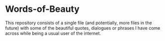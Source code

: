 # Words-of-Beauty
This repository consists of a single file (and potentially, more files in the future) with some of the beautiful quotes, dialogues or phrases I have come across while being a usual user of the internet.
